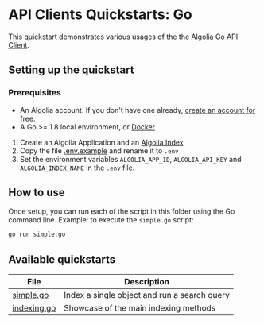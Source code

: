 # API Clients Quickstarts: Go

This quickstart demonstrates various usages of the the [Algolia Go API Client](https://www.algolia.com/doc/api-client/getting-started/install/python/?client=go).

## Setting up the quickstart

### Prerequisites

- An Algolia account. If you don't have one already, [create an account for free](https://www.algolia.com/users/sign-up).
- A Go >= 1.8 local environment, or [Docker](https://www.docker.com/get-started)

1. Create an Algolia Application and an [Algolia Index](https://www.algolia.com/doc/guides/getting-started/quick-start/tutorials/getting-started-with-the-dashboard/#indices)
2. Copy the file [.env.example](.env.example) and rename it to `.env` 
3. Set the environment variables `ALGOLIA_APP_ID`, `ALGOLIA_API_KEY` and `ALGOLIA_INDEX_NAME` in the `.env` file.

## How to use

Once setup, you can run each of the script in this folder using the Go command line.
Example: to execute the `simple.go` script:

```bash
go run simple.go
```

## Available quickstarts

| File | Description |
| ------------- | ------------- |
| [simple.go](./simple.go)  | Index a single object and run a search query |
| [indexing.go](./indexing.go)  | Showcase of the main indexing methods |
